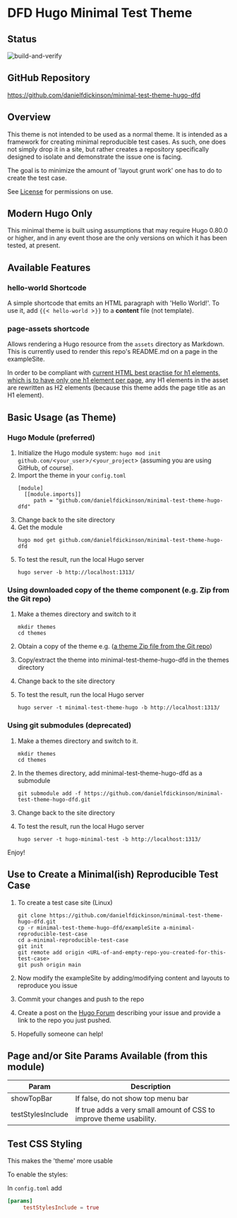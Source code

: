 # DFD Hugo Minimal Test Theme

## Status

![build-and-verify](https://github.com/danielfdickinson/minimal-test-theme-hugo-dfd/actions/workflows/build-and-verify.yml/badge.svg)

## GitHub Repository

<https://github.com/danielfdickinson/minimal-test-theme-hugo-dfd>

## Overview

This theme is not intended to be used as a normal theme. It is intended as a framework for creating minimal reproducible test cases. As such, one does not simply drop it in a site, but rather creates a repository specifically designed to isolate and demonstrate the issue one is facing.

The goal is to minimize the amount of 'layout grunt work' one has to do to create the test case.

See [License](https://github.com/danielfdickinson/minimal-test-theme-hugo-dfd/blob/master/LICENSE) for permissions on use.

## Modern Hugo Only

This minimal theme is built using assumptions that may require Hugo 0.80.0 or higher, and in any event those are the only versions on which it has been tested, at present.

## Available Features

### hello-world Shortcode

A simple shortcode that emits an HTML paragraph with 'Hello World!'. To use it,
add ``{{``&lt;``  hello-world  ``&gt;``}}`` to a **content** file (not template).

### page-assets shortcode

Allows rendering a Hugo resource from the ``assets`` directory as Markdown. This is currently used to render this repo's README.md on a page in the exampleSite.

In order to be compliant with [current HTML best practise for h1 elements, which is to have only one h1 element per page](https://developer.mozilla.org/en-US/docs/Web/HTML/Element/Heading_Elements#multiple_h1_elements_on_one_page), any H1 elements in the asset are rewritten as H2 elements (because this theme adds the page title as an H1 element).

## Basic Usage (as Theme)

### Hugo Module (preferred)

1. Initialize the Hugo module system: ``hugo mod init github.com/``&lt;``your_user``&gt;``/``&lt;``your_project``&gt; (assuming you are using GitHub, of course).
2. Import the theme in your ``config.toml``
   ```
   [module]
     [[module.imports]]
        path = "github.com/danielfdickinson/minimal-test-theme-hugo-dfd"
   ```
3. Change back to the site directory
4. Get the module
   ```
   hugo mod get github.com/danielfdickinson/minimal-test-theme-hugo-dfd
   ```
5. To test the result, run the local Hugo server
   ```
   hugo server -b http://localhost:1313/
   ```
### Using downloaded copy of the theme component (e.g. Zip from the Git repo)

1. Make a themes directory and switch to it
   ```
   mkdir themes
   cd themes
   ```

2. Obtain a copy of the theme e.g. ([a theme Zip file from the Git repo](https://github.com/danielfdickinson/minimal-test-theme-hugo-dfd/archive/refs/heads/main.zip))
3. Copy/extract the theme into minimal-test-theme-hugo-dfd in the themes directory
4. Change back to the site directory
5. To test the result, run the local Hugo server
   ```
   hugo server -t minimal-test-theme-hugo -b http://localhost:1313/
   ```
### Using git submodules (deprecated)

1. Make a themes directory and switch to it.
   ```
   mkdir themes
   cd themes
   ```

2. In the themes directory, add minimal-test-theme-hugo-dfd as a submodule
   ```
   git submodule add -f https://github.com/danielfdickinson/minimal-test-theme-hugo-dfd.git
   ```
3. Change back to the site directory
4. To test the result, run the local Hugo server
   ```
   hugo server -t hugo-minimal-test -b http://localhost:1313/
   ```

 Enjoy!

## Use to Create a Minimal(ish) Reproducible Test Case

1. To create a test case site (Linux)

   ```
   git clone https://github.com/danielfdickinson/minimal-test-theme-hugo-dfd.git
   cp -r minimal-test-theme-hugo-dfd/exampleSite a-minimal-reproducible-test-case
   cd a-minimal-reproducible-test-case
   git init
   git remote add origin <URL-of-and-empty-repo-you-created-for-this-test-case>
   git push origin main
   ```
2. Now modify the exampleSite by adding/modifying content and layouts to reproduce you issue
3. Commit your changes and push to the repo
4. Create a post on the [Hugo Forum](https://discourse.gohugo.io) describing your issue and provide a link to the repo you just pushed.
5. Hopefully someone can help!

## Page and/or Site Params Available (from this module)

| Param                    | Description                                    |
|--------------------------|------------------------------------------------|
| showTopBar               | If false, do not show top menu bar             |
| testStylesInclude        | If true adds a very small amount of CSS to improve theme usability. |

## Test CSS Styling

This makes the 'theme' more usable

To enable the styles:

In ``config.toml`` add

```toml
[params]
     testStylesInclude = true
```
